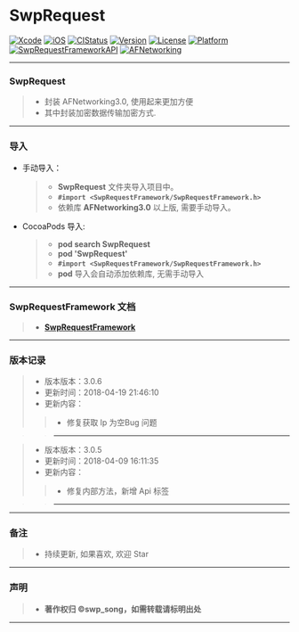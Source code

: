 # SwpRequest


[![Xcode](https://img.shields.io/badge/Xcode-9.3-25B1F6.svg)](https://developer.apple.com/xcode)
[![iOS](https://img.shields.io/badge/iOS-8.0+-1C75AF.svg)](https://developer.apple.com/xcode)
[![CIStatus](http://img.shields.io/travis/swp-song/SwpRequest.svg?style=flat)](https://travis-ci.org/swp-song/SwpRequest)
[![Version](https://img.shields.io/cocoapods/v/SwpRequest.svg?style=flat)](http://cocoapods.org/pods/SwpRequest)
[![License](https://img.shields.io/cocoapods/l/SwpRequest.svg?style=flat)](http://cocoapods.org/pods/SwpRequest)
[![Platform](https://img.shields.io/cocoapods/p/SwpRequest.svg?style=flat)](http://cocoapods.org/pods/SwpRequest)
[![SwpRequestFrameworkAPI](https://img.shields.io/badge/SwpRequestFrameworkAPI-v3.0.6-44E0D3.svg)](http://swp-song.com/docs/SwpRequest)
[![AFNetworking](https://img.shields.io/badge/AFNetworking-3.0%2B-orange.svg)](https://github.com/AFNetworking/AFNetworking)

-------

### SwpRequest

> * 封装 AFNetworking3.0, 使用起来更加方便
> * 其中封装加密数据传输加密方式.

-------

### 导入
* 手动导入：
	> * **SwpRequest** 文件夹导入项目中。
	> * **`#import <SwpRequestFramework/SwpRequestFramework.h>`**
	> * 依赖库 **AFNetworking3.0** 以上版, 需要手动导入。

* CocoaPods 导入:
    > * **pod search SwpRequest**
    > * **pod 'SwpRequest'**
    > * **`#import <SwpRequestFramework/SwpRequestFramework.h>`**
    > * **pod** 导入会自动添加依赖库, 无需手动导入

-------

### SwpRequestFramework 文档

> * **[SwpRequestFramework](http://swp-song.com/docs/SwpRequest)**

-------


### 版本记录

> * 版本版本：3.0.6
> * 更新时间：2018-04-19 21:46:10
> * 更新内容：
>> * 修复获取 Ip 为空Bug 问题

>> -------

> * 版本版本：3.0.5
> * 更新时间：2018-04-09 16:11:35
> * 更新内容：
>> * 修复内部方法，新增 Api 标签

>> -------


-------

### 备注

> * 持续更新, 如果喜欢, 欢迎 Star

-------

### 声明

 > * **著作权归 ©swp_song，如需转载请标明出处**

-------


